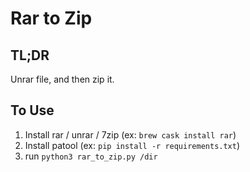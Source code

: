 # Rar to Zip

## TL;DR

Unrar file, and then zip it.

## To Use

1. Install rar / unrar / 7zip (ex: `brew cask install rar`)
2. Install patool (ex: `pip install -r requirements.txt`)
3. run `python3 rar_to_zip.py /dir`
